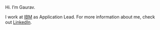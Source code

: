 Hi. I’m Gaurav. 

I work at [IBM](https://www.ibm.com/) as Application Lead. For more information about me, check out [LinkedIn](https://linkedin.com/in/gauravkanoongo).
